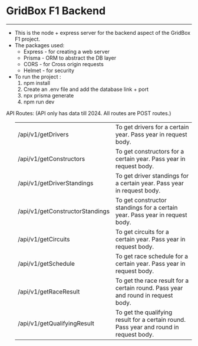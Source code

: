 <h1>GridBox F1 Backend</h1>
<hr/>
<p>
<ul>

<li>This is the node + express server for the backend aspect of the GridBox F1 project. </li>

<li>The packages used:
    <ul>
    <li>Express - for creating a web server</li>
    <li>Prisma - ORM to abstract the DB layer</li>
    <li>CORS - for Cross origin requests</li>
    <li>Helmet - for security</li>
    </ul>
</li>

<li>To run the project : 
    <ol>
    <li>npm install</li>
    <li>Create an .env file and add the database link + port</li>
    <li>npx prisma generate</li>
    <li>npm run dev</li>
    </ol>
</li>
</ul>

API Routes: (API only has data till 2024. All routes are POST routes.)

<ul>
<table>
    <tr>
    <td>/api/v1/getDrivers</td>
    <td>To get drivers for a certain year. Pass year in request body.</td>
    </tr>
    <tr>
    <td>/api/v1/getConstructors</td>
    <td>To get constructors for a certain year. Pass year in request body.</td>
    </tr>
    <tr>
    <td>/api/v1/getDriverStandings</td>
    <td>To get driver standings for a certain year. Pass year in request body.</td>
    </tr>
    <tr>
    <td>/api/v1/getConstructorStandings</td>
    <td>To get constructor standings for a certain year. Pass year in request body.</td>
    </tr>
    <tr>
    <td>/api/v1/getCircuits</td>
    <td>To get circuits for a certain year. Pass year in request body.</td>
    </tr>
    <tr>
    <td>/api/v1/getSchedule</td>
    <td> To get race schedule for a certain year. Pass year in request body.</td>
    </tr>
    <tr>
    <td>/api/v1/getRaceResult</td>
    <td> To get the race result for a certain round. Pass year and round in request body.</td>
    </tr>
    <tr>
    <td>/api/v1/getQualifyingResult</td>
    <td>  To get the qualifying result for a certain round. Pass year and round in request body.</td>
    </tr>
    </table>
</p>